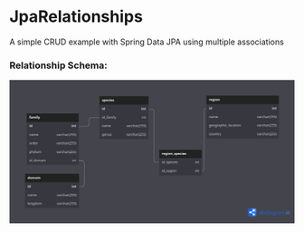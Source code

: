 # JpaRelationships
A simple CRUD example with Spring Data JPA using multiple associations


### Relationship Schema:
![Schema](https://github.com/andersonhsporto/JpaRelationships/blob/master/IMG/DB.png)

